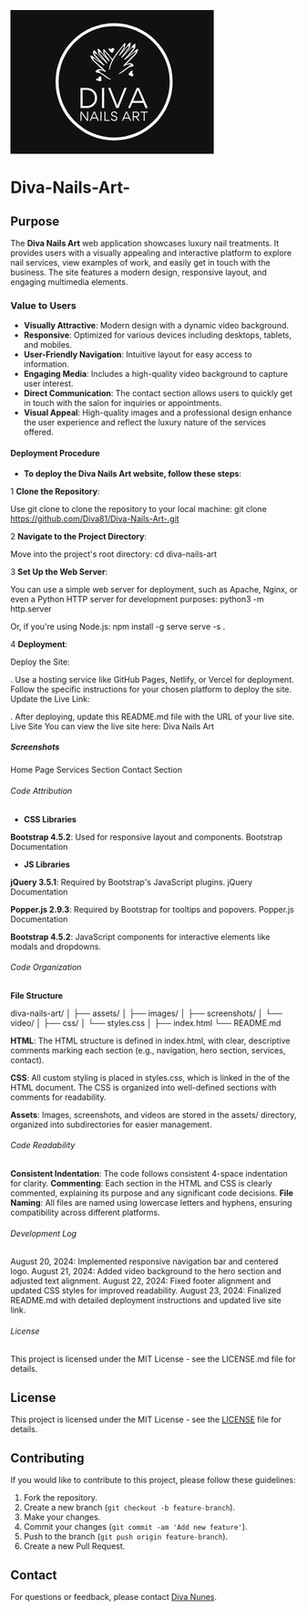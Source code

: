 ![CI logo](/images/logo.jpg)

# Diva-Nails-Art-

## Purpose

The **Diva Nails Art** web application showcases luxury nail treatments. It provides users with a visually appealing and interactive platform to explore nail services, view examples of work, and easily get in touch with the business. The site features a modern design, responsive layout, and engaging multimedia elements.

### Value to Users

- **Visually Attractive**: Modern design with a dynamic video background.
- **Responsive**: Optimized for various devices including desktops, tablets, and mobiles.
- **User-Friendly Navigation**: Intuitive layout for easy access to information.
- **Engaging Media**: Includes a high-quality video background to capture user interest.
- **Direct Communication**: The contact section allows users to quickly get in touch with the salon for inquiries or appointments.
- **Visual Appeal**: High-quality images and a professional design enhance the user experience and reflect the luxury nature of the services offered.

#### Deployment Procedure

- **To deploy the Diva Nails Art website, follow these steps**:

1 **Clone the Repository**:

Use git clone to clone the repository to your local machine:
git clone https://github.com/Diva81/Diva-Nails-Art-.git

2 **Navigate to the Project Directory**:

Move into the project's root directory:
cd diva-nails-art

3 **Set Up the Web Server**:

You can use a simple web server for deployment, such as Apache, Nginx, or even a Python HTTP server for development purposes:
python3 -m http.server

Or, if you're using Node.js:
npm install -g serve
serve -s .

4 **Deployment**:

Deploy the Site:

. Use a hosting service like GitHub Pages, Netlify, or Vercel for deployment.
Follow the specific instructions for your chosen platform to deploy the site.
Update the Live Link:

. After deploying, update this README.md file with the URL of your live site.
Live Site
You can view the live site here: Diva Nails Art

##### Screenshots

Home Page
Services Section
Contact Section

###### Code Attribution

- **CSS Libraries**

**Bootstrap 4.5.2**: Used for responsive layout and components. Bootstrap Documentation
<link href="https://stackpath.bootstrapcdn.com/bootstrap/4.5.2/css/bootstrap.min.css" rel="stylesheet">

- **JS Libraries**

**jQuery 3.5.1**: Required by Bootstrap's JavaScript plugins. jQuery Documentation
<script src="https://code.jquery.com/jquery-3.5.1.slim.min.js"></script>

**Popper.js 2.9.3**: Required by Bootstrap for tooltips and popovers. Popper.js Documentation
<script src="https://cdn.jsdelivr.net/npm/@popperjs/core@2.9.3/dist/umd/popper.min.js"></script>

**Bootstrap 4.5.2**: JavaScript components for interactive elements like modals and dropdowns.
<script src="https://stackpath.bootstrapcdn.com/bootstrap/4.5.2/js/bootstrap.min.js"></script>

###### Code Organization

**File Structure**

diva-nails-art/
│
├── assets/
│   ├── images/
│   ├── screenshots/
│   └── video/
│
├── css/
│   └── styles.css
│
├── index.html
└── README.md

**HTML**: 
The HTML structure is defined in index.html, with clear, descriptive comments marking each section (e.g., navigation, hero section, services, contact).

**CSS**: 
All custom styling is placed in styles.css, which is linked in the <head> of the HTML document. The CSS is organized into well-defined sections with comments for readability.

**Assets**: 
Images, screenshots, and videos are stored in the assets/ directory, organized into subdirectories for easier management.

###### Code Readability

**Consistent Indentation**: The code follows consistent 4-space indentation for clarity.
**Commenting**: Each section in the HTML and CSS is clearly commented, explaining its purpose and any significant code decisions.
**File Naming**: All files are named using lowercase letters and hyphens, ensuring compatibility across different platforms.

###### Development Log
August 20, 2024: Implemented responsive navigation bar and centered logo.
August 21, 2024: Added video background to the hero section and adjusted text alignment.
August 22, 2024: Fixed footer alignment and updated CSS styles for improved readability.
August 23, 2024: Finalized README.md with detailed deployment instructions and updated live site link.

###### License
This project is licensed under the MIT License - see the LICENSE.md file for details.

## License

This project is licensed under the MIT License - see the [LICENSE](LICENSE) file for details.

## Contributing

If you would like to contribute to this project, please follow these guidelines:
1. Fork the repository.
2. Create a new branch (`git checkout -b feature-branch`).
3. Make your changes.
4. Commit your changes (`git commit -am 'Add new feature'`).
5. Push to the branch (`git push origin feature-branch`).
6. Create a new Pull Request.

## Contact

For questions or feedback, please contact [Diva Nunes](divanunes81@gmail.com).
